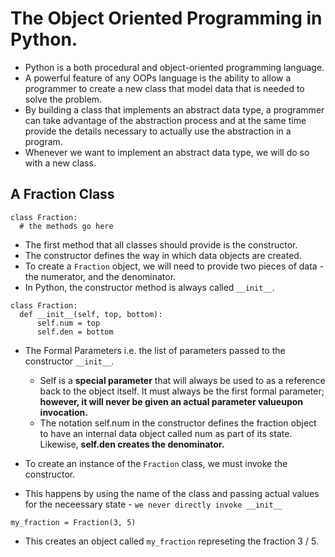# The Object Oriented Programming in Python.
- Python is a both procedural and object-oriented programming language.
- A powerful feature of any OOPs language is the ability to allow a programmer to create a new class that model data that is needed to solve the problem.
- By building a class that implements an abstract data type, a programmer can take advantage of the abstraction process and at the
same time provide the details necessary to actually use the abstraction in a program.
- Whenever we want to implement an abstract data type, we will do so with a new class.

## A Fraction Class
```
class Fraction:
  # the methods go here
```
- The first method that all classes should provide is the constructor.
- The constructor defines the way in which data objects are created.
- To create a `Fraction` object, we will need to provide two pieces of data - the numerator, and the denominator.
- In Python, the constructor method is always called `__init__`.

```
class Fraction:
  def __init__(self, top, bottom):
      self.num = top
      self.den = bottom
```

- The Formal Parameters i.e. the list of parameters passed to the constructor `__init__`.
  - Self is a **special parameter** that will always be used to as a reference back to the object itself.  It must always be the first formal parameter; **however, it will never be given an actual parameter valueupon invocation.**
  -  The notation self.num in the constructor defines the fraction object to have an internal data object called num as part of its state. Likewise, **self.den creates the denominator.**

- To create an instance of the `Fraction` class, we must invoke the constructor.
- This happens by using the name of the class and passing actual values for the neceessary state - `we never directly invoke __init__`

```
my_fraction = Fraction(3, 5)
```
- This creates an object called `my_fraction` represeting the fraction 3 / 5.
